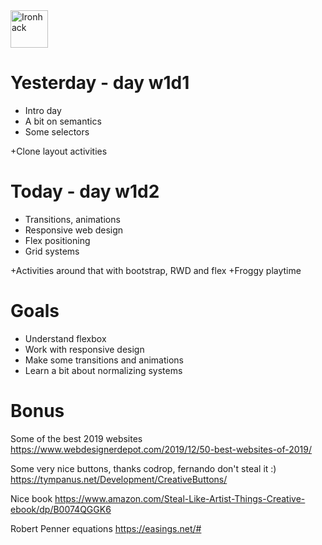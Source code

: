 <img src="https://raw.githubusercontent.com/webmad1019-1/w1d3-advanced-selectors-positioning-full-layout/master/img/ironhack.svg?sanitize=true" alt="Ironhack" width="60"/>

# Yesterday - day w1d1

* Intro day
* A bit on semantics
* Some selectors

+Clone layout activities

# Today - day w1d2

* Transitions, animations
* Responsive web design
* Flex positioning
* Grid systems

+Activities around that with bootstrap, RWD and flex
+Froggy playtime

# Goals

* Understand flexbox
* Work with responsive design
* Make some transitions and animations
* Learn a bit about normalizing systems

# Bonus

Some of the best 2019 websites
https://www.webdesignerdepot.com/2019/12/50-best-websites-of-2019/

Some very nice buttons, thanks codrop, fernando don't steal it :)
https://tympanus.net/Development/CreativeButtons/

Nice book
https://www.amazon.com/Steal-Like-Artist-Things-Creative-ebook/dp/B0074QGGK6

Robert Penner equations
https://easings.net/#